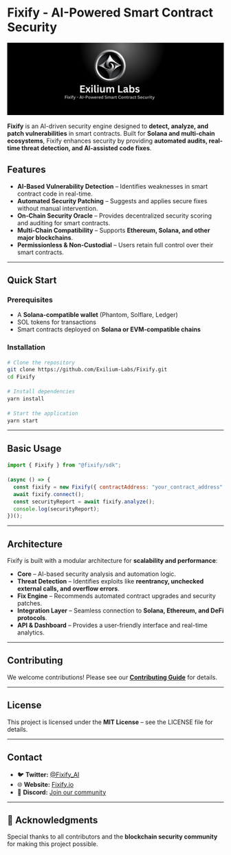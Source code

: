 # Fixify - AI-Powered Smart Contract Security

![Fixify Banner](https://raw.githubusercontent.com/Exilium-Labs/Fixify/refs/heads/main/Banner.png)

**Fixify** is an AI-driven security engine designed to **detect, analyze, and patch vulnerabilities** in smart contracts. Built for **Solana and multi-chain ecosystems**, Fixify enhances security by providing **automated audits, real-time threat detection, and AI-assisted code fixes**.

## **Features**
- **AI-Based Vulnerability Detection** – Identifies weaknesses in smart contract code in real-time.
- **Automated Security Patching** – Suggests and applies secure fixes without manual intervention.
- **On-Chain Security Oracle** – Provides decentralized security scoring and auditing for smart contracts.
- **Multi-Chain Compatibility** – Supports **Ethereum, Solana, and other major blockchains**.
- **Permissionless & Non-Custodial** – Users retain full control over their smart contracts.

---

## **Quick Start**
### **Prerequisites**
- A **Solana-compatible wallet** (Phantom, Solflare, Ledger)
- SOL tokens for transactions
- Smart contracts deployed on **Solana or EVM-compatible chains**

### **Installation**
```sh
# Clone the repository
git clone https://github.com/Exilium-Labs/Fixify.git
cd Fixify

# Install dependencies
yarn install

# Start the application
yarn start
```

---

## **Basic Usage**
```javascript
import { Fixify } from "@fixify/sdk";

(async () => {
  const fixify = new Fixify({ contractAddress: "your_contract_address" });
  await fixify.connect();
  const securityReport = await fixify.analyze();
  console.log(securityReport);
})();
```

---

## **Architecture**
Fixify is built with a modular architecture for **scalability and performance**:

- **Core** – AI-based security analysis and automation logic.
- **Threat Detection** – Identifies exploits like **reentrancy, unchecked external calls, and overflow errors**.
- **Fix Engine** – Recommends automated contract upgrades and security patches.
- **Integration Layer** – Seamless connection to **Solana, Ethereum, and DeFi protocols**.
- **API & Dashboard** – Provides a user-friendly interface and real-time analytics.

---

## **Contributing**
We welcome contributions! Please see our **[Contributing Guide](#)** for details.

---

## **License**
This project is licensed under the **MIT License** – see the LICENSE file for details.

---

## **Contact**
- 🐦 **Twitter:** [@Fixify_AI](#)
- 🌐 **Website:** [Fixify.io](#)
- 💬 **Discord:** [Join our community](#)

---

## 🙌 **Acknowledgments**
Special thanks to all contributors and the **blockchain security community** for making this project possible.
